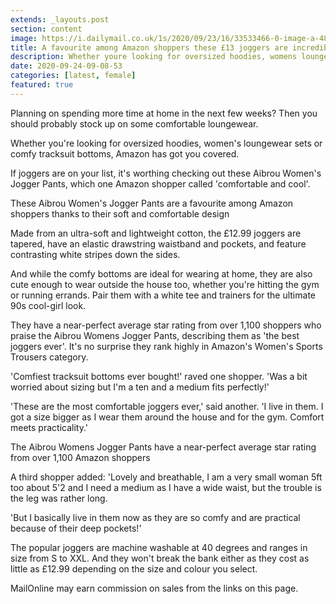 ```yaml
---
extends: _layouts.post
section: content
image: https://i.dailymail.co.uk/1s/2020/09/23/16/33533466-0-image-a-48_1600874650490.jpg 
title: A favourite among Amazon shoppers these £13 joggers are incredibly soft and cosy 
description: Whether youre looking for oversized hoodies, womens loungewear sets featuring joggers and a matching hoodie, or want to mix and match to suit your style, Amazon has got you covered. 
date: 2020-09-24-09-08-53 
categories: [latest, female] 
featured: true 
--- 
```

Planning on spending more time at home in the next few weeks? Then you should probably stock up on some comfortable loungewear.

Whether you're looking for oversized hoodies, women's loungewear sets or comfy tracksuit bottoms, Amazon has got you covered.

If joggers are on your list, it's worthing checking out these Aibrou Women's Jogger Pants, which one Amazon shopper called 'comfortable and cool'.

These Aibrou Women's Jogger Pants are a favourite among Amazon shoppers thanks to their soft and comfortable design

Made from an ultra-soft and lightweight cotton, the £12.99 joggers are tapered, have an elastic drawstring waistband and pockets, and feature contrasting white stripes down the sides.

And while the comfy bottoms are ideal for wearing at home, they are also cute enough to wear outside the house too, whether you're hitting the gym or running errands. Pair them with a white tee and trainers for the ultimate 90s cool-girl look.

They have a near-perfect average star rating from over 1,100 shoppers who praise the Aibrou Womens Jogger Pants, describing them as 'the best joggers ever'. It's no surprise they rank highly in Amazon's Women's Sports Trousers category.

'Comfiest tracksuit bottoms ever bought!' raved one shopper. 'Was a bit worried about sizing but I'm a ten and a medium fits perfectly!'

'These are the most comfortable joggers ever,' said another. 'I live in them. I got a size bigger as I wear them around the house and for the gym. Comfort meets practicality.' 

The Aibrou Womens Jogger Pants have a near-perfect average star rating from over 1,100 Amazon shoppers

A third shopper added: 'Lovely and breathable, I am a very small woman 5ft too about 5'2 and I need a medium as I have a wide waist, but the trouble is the leg was rather long. 

'But I basically live in them now as they are so comfy and are practical because of their deep pockets!'

The popular joggers are machine washable at 40 degrees and ranges in size from S to XXL. And they won't break the bank either as they cost as little as £12.99 depending on the size and colour you select.

MailOnline may earn commission on sales from the links on this page. 

